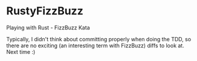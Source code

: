 # RustyFizzBuzz
Playing with Rust - FizzBuzz Kata

Typically, I didn't think about committing properly when doing the TDD, so there are no exciting (an interesting term with FizzBuzz) diffs to look at. Next time :)

